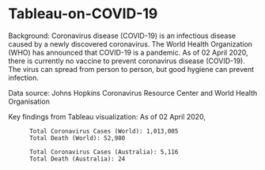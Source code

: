 # Tableau-on-COVID-19
Background:
Coronavirus disease (COVID-19) is an infectious disease caused by a newly discovered coronavirus.
The World Health Organization (WHO) has announced that COVID-19 is a pandemic.
As of 02 April 2020, there is currently no vaccine to prevent coronavirus disease (COVID-19).
The virus can spread from person to person, but good hygiene can prevent infection.

Data source: 
        Johns Hopkins Coronavirus Resource Center and 
        World Health Organisation
        
Key findings from Tableau visualization:
As of 02 April 2020,

          Total Coronavirus Cases (World): 1,013,005
          Total Death (World): 52,980

          Total Coronavirus Cases (Australia): 5,116
          Total Death (Australia): 24

